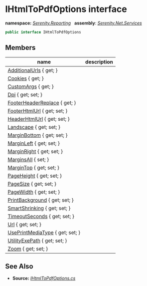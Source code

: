 # IHtmlToPdfOptions interface
**namespace:** *[Serenity.Reporting](../README.md#serenity.reporting-namespace)*   **assembly**: *[Serenity.Net.Services](../README.md)*

```csharp
public interface IHtmlToPdfOptions
```

## Members

| name | description |
| --- | --- |
| [AdditionalUrls](IHtmlToPdfOptions/AdditionalUrls.md) { get; } |  |
| [Cookies](IHtmlToPdfOptions/Cookies.md) { get; } |  |
| [CustomArgs](IHtmlToPdfOptions/CustomArgs.md) { get; } |  |
| [Dpi](IHtmlToPdfOptions/Dpi.md) { get; set; } |  |
| [FooterHeaderReplace](IHtmlToPdfOptions/FooterHeaderReplace.md) { get; } |  |
| [FooterHtmlUrl](IHtmlToPdfOptions/FooterHtmlUrl.md) { get; set; } |  |
| [HeaderHtmlUrl](IHtmlToPdfOptions/HeaderHtmlUrl.md) { get; set; } |  |
| [Landscape](IHtmlToPdfOptions/Landscape.md) { get; set; } |  |
| [MarginBottom](IHtmlToPdfOptions/MarginBottom.md) { get; set; } |  |
| [MarginLeft](IHtmlToPdfOptions/MarginLeft.md) { get; set; } |  |
| [MarginRight](IHtmlToPdfOptions/MarginRight.md) { get; set; } |  |
| [MarginsAll](IHtmlToPdfOptions/MarginsAll.md) { set; } |  |
| [MarginTop](IHtmlToPdfOptions/MarginTop.md) { get; set; } |  |
| [PageHeight](IHtmlToPdfOptions/PageHeight.md) { get; set; } |  |
| [PageSize](IHtmlToPdfOptions/PageSize.md) { get; set; } |  |
| [PageWidth](IHtmlToPdfOptions/PageWidth.md) { get; set; } |  |
| [PrintBackground](IHtmlToPdfOptions/PrintBackground.md) { get; set; } |  |
| [SmartShrinking](IHtmlToPdfOptions/SmartShrinking.md) { get; set; } |  |
| [TimeoutSeconds](IHtmlToPdfOptions/TimeoutSeconds.md) { get; set; } |  |
| [Url](IHtmlToPdfOptions/Url.md) { get; set; } |  |
| [UsePrintMediaType](IHtmlToPdfOptions/UsePrintMediaType.md) { get; set; } |  |
| [UtilityExePath](IHtmlToPdfOptions/UtilityExePath.md) { get; set; } |  |
| [Zoom](IHtmlToPdfOptions/Zoom.md) { get; set; } |  |

## See Also

* **Source:** *[IHtmlToPdfOptions.cs](https://github.com/serenity-is/Serenity/blob/master/src/Serenity.Net.Services/Reporting/IHtmlToPdfOptions.cs)*